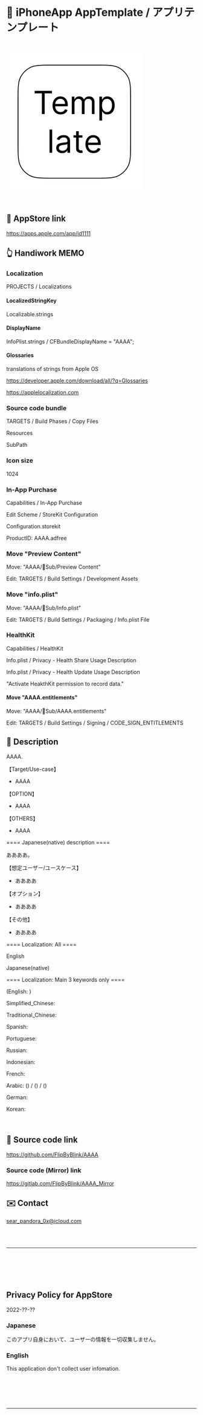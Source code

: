# 📱 iPhoneApp AppTemplate / アプリテンプレート

<br>

![画像](AppTemplate/Assets.xcassets/LaunchIcon.imageset/360.png)

<br>

## 🔗 AppStore link

https://apps.apple.com/app/id1111


## 👆 Handiwork MEMO

### Localization
PROJECTS / Localizations

#### LocalizedStringKey
Localizable.strings

#### DisplayName
InfoPlist.strings / CFBundleDisplayName = "AAAA";

#### Glossaries
translations of strings from Apple OS

https://developer.apple.com/download/all/?q=Glossaries

https://applelocalization.com


### Source code bundle
TARGETS / Build Phases / Copy Files

Resources

SubPath


### Icon size
1024


### In-App Purchase
Capabilities / In-App Purchase

Edit Scheme / StoreKit Configuration

Configuration.storekit

ProductID: AAAA.adfree


### Move "Preview Content"
Move: "AAAA/🧩Sub/Preview Content"

Edit: TARGETS / Build Settings / Development Assets


### Move "info.plist"
Move: "AAAA/🧩Sub/Info.plist"

Edit: TARGETS / Build Settings / Packaging / Info.plist File


### HealthKit
Capabilities / HealthKit

Info.plist / Privacy - Health Share Usage Description

Info.plist / Privacy - Health Update Usage Description

"Activate HeakthKit permission to record data."

#### Move "AAAA.entitlements"
Move: "AAAA/🧩Sub/AAAA.entitlements"

Edit: TARGETS / Build Settings / Signing / CODE_SIGN_ENTITLEMENTS


<!-- Manually sync below text between "/README.md(here)" and "Localizable.strings" and "AppStoreConnect/_/Description". -->

## 📄 Description

<!--==== English description ====-->

AAAA.

【Target/Use-case】

- AAAA

【OPTION】

- AAAA

【OTHERS】

- AAAA


==== Japanese(native) description ====

ああああ。

【想定ユーザー/ユースケース】

- ああああ

【オプション】

- ああああ

【その他】

- ああああ


==== Localization: All ====

English

Japanese(native)

==== Localization: Main 3 keywords only ====

(English: )

Simplified_Chinese: 

Traditional_Chinese: 

Spanish: 

Portuguese: 

Russian: 

Indonesian: 

French:  

Arabic:  () /  () / ()

German: 

Korean: 

<br>


## 🧰 Source code link

https://github.com/FlipByBlink/AAAA


### Source code (Mirror) link

https://gitlab.com/FlipByBlink/AAAA_Mirror


## ✉️ Contact

sear_pandora_0x@icloud.com




<br>

<br>

------

<br>

<br>

<br>

<br>


## Privacy Policy for AppStore


2022-??-??


### Japanese

このアプリ自身において、ユーザーの情報を一切収集しません。


### English

This application don't collect user infomation.


<br>

<br>

<br>

<br>

------

<br>

<br>


<!-- URL "Support page for AppStore" -->
<!-- https://flipbyblink.github.io/AAAA/ -->

<!-- URL "Privacy Policy for AppStore" -->
<!-- https://flipbyblink.github.io/AAAA/#privacy-policy-for-appstore -->
